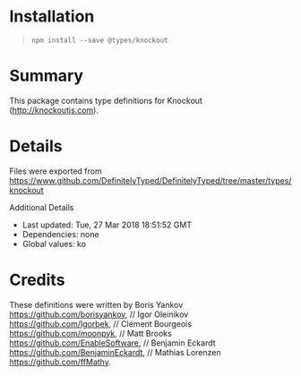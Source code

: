 # Installation
> `npm install --save @types/knockout`

# Summary
This package contains type definitions for Knockout (http://knockoutjs.com).

# Details
Files were exported from https://www.github.com/DefinitelyTyped/DefinitelyTyped/tree/master/types/knockout

Additional Details
 * Last updated: Tue, 27 Mar 2018 18:51:52 GMT
 * Dependencies: none
 * Global values: ko

# Credits
These definitions were written by Boris Yankov <https://github.com/borisyankov>, 
//                 Igor Oleinikov <https://github.com/Igorbek>, 
//                 Clément Bourgeois <https://github.com/moonpyk>, 
//                 Matt Brooks <https://github.com/EnableSoftware>, 
//                 Benjamin Eckardt <https://github.com/BenjaminEckardt>, 
//                 Mathias Lorenzen <https://github.com/ffMathy>.
